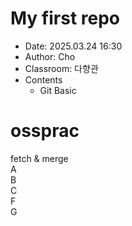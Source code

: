 # My first repo  
- Date: 2025.03.24 16:30  
- Author: Cho  
- Classroom: 다향관  
- Contents
    - Git Basic  
# ossprac  
fetch & merge  
A  
B  
C  
F  
G